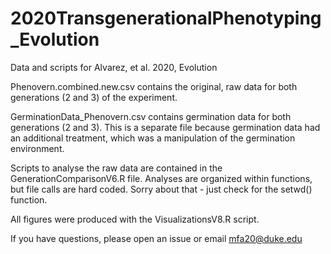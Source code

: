 # 2020TransgenerationalPhenotyping_Evolution
Data and scripts for Alvarez, et al. 2020, Evolution

Phenovern.combined.new.csv contains the original, raw data for both generations (2 and 3) of the experiment.

GerminationData_Phenovern.csv contains germination data for both generations (2 and 3). This is a separate file because germination data had an additional treatment, which was a manipulation of the germination environment.


Scripts to analyse the raw data are contained in the GenerationComparisonV6.R file. Analyses are organized within functions, but file calls are hard coded. Sorry about that - just check for the setwd() function.


All figures were produced with the VisualizationsV8.R script.

If you have questions, please open an issue or email mfa20@duke.edu
